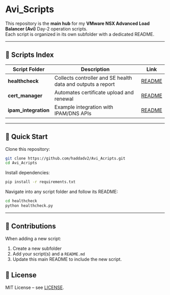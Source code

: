 # Avi_Scripts

This repository is the **main hub** for my **VMware NSX Advanced Load Balancer (Avi)** Day-2 operation scripts.  
Each script is organized in its own subfolder with a dedicated README.

---

## 📑 Scripts Index

| Script Folder | Description | Link |
|---------------|-------------|------|
| **healthcheck** | Collects controller and SE health data and outputs a report | [README](healthcheck/README.md) |
| **cert_manager** | Automates certificate upload and renewal | [README](cert_manager/README.md) |
| **ipam_integration** | Example integration with IPAM/DNS APIs | [README](ipam_integration/README.md) |

---

## 🚀 Quick Start

Clone this repository:
```bash
git clone https://github.com/haddadv2/Avi_Acripts.git
cd Avi_Acripts
```

Install dependencies:
```bash
pip install -r requirements.txt
```

Navigate into any script folder and follow its README:
```bash
cd healthcheck
python healthcheck.py
```

---

## 🤝 Contributions
When adding a new script:
1. Create a new subfolder  
2. Add your script(s) and a `README.md`  
3. Update this main README to include the new script.

## 📜 License
MIT License – see [LICENSE](LICENSE).
